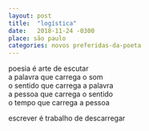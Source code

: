 ```yaml
---
layout: post
title:  "logística"
date:   2018-11-24 -0300
place: são paulo
categories: novos preferidas-da-poeta
---
```


<!--more-->

poesia é arte de escutar  
a palavra que carrega o som  
o sentido que carrega a palavra  
a pessoa que carrega o sentido  
o tempo que carrega a pessoa  

escrever é trabalho de descarregar
